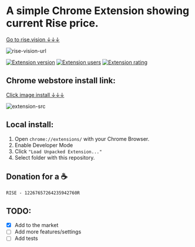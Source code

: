 # A simple Chrome Extension showing current Rise price.

[Go to rise.vision ↓↓↓][rise-vision-url]

![rise-vision-url](https://i.gyazo.com/e891ece99b6525c7f886768010cd8016.png)

[![Extension version](https://badgen.net/chrome-web-store/v/onmpfndopnppalmnpmikclkhdlbhebcn)][extension-src]
[![Extension users](https://badgen.net/chrome-web-store/users/onmpfndopnppalmnpmikclkhdlbhebcn)][extension-src]
[![Extension rating](https://badgen.net/chrome-web-store/stars/onmpfndopnppalmnpmikclkhdlbhebcn)][extension-src]
## Chrome webstore install link:

[Click image install ↓↓↓][extension-src]

![extension-src](https://i.gyazo.com/f622624526ed43128a6d485cfe3c4b08.png)

## Local install:
1. Open `chrome://extensions/` with your Chrome Browser.
2. Enable Developer Mode
3. Click `"Load Unpacked Extension..."`
4. Select folder with this repository.

## Donation for a ☕
~~~
RISE - 12267657264235942760R
~~~

## TODO:
- [X] Add to the market
- [ ] Add more features/settings
- [ ] Add tests

[extension-src]: https://chrome.google.com/webstore/detail/rise-ticker/onmpfndopnppalmnpmikclkhdlbhebcn
[rise-vision-url]: https://rise.vision/
